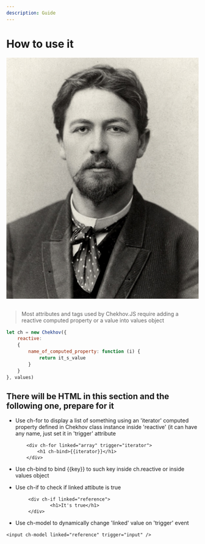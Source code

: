 ```yaml
---
description: Guide
---
```


# How to use it

![Know who is in the photo? Chekhov of course!](.gitbook/assets/chekhov.jpg)

```javascript

```

> Most attributes and tags used by Chekhov.JS require adding a reactive computed property or a value into values object

```javascript
let ch = new Chekhov({
    reactive:
    {
        name_of_computed_property: function (i) {
            return it_s_value
        }
    }
}, values)
```

## There will be HTML in this section and the following one, prepare for it

* Use ch-for to display a list of something using an 'iterator' computed property defined in Chekhov class instance inside 'reactive' \(it can have any name, just set it in 'trigger' attribute

  ```markup
      <div ch-for linked="array" trigger="iterator">
          <h1 ch-bind>{{iterator}}</h1>
      </div>  
  ```

* Use ch-bind to bind {{key}} to such key inside ch.reactive or inside values object
* Use ch-if to check if linked attibute is true

```markup
        <div ch-if linked="reference">
                <h1>It's true</h1>
        </div>
```

* Use ch-model to dynamically change  'linked' value on 'trigger' event

```markup
<input ch-model linked="reference" trigger="input" />
```

```text

```

